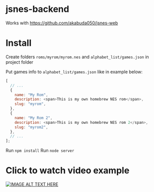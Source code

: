 # jsnes-backend

Works with https://github.com/akabuda050/jsnes-web

# Install

Create folders `roms/myrom/myrom.nes` and `alphabet_list/games.json` in project folder

Put games info to `alphabet_list/games.json` like in example below:

```javascript
[
  // ...
  {
    name: "My Rom",
    description: <span>This is my own homebrew NES rom</span>,
    slug: "myrom",
  },
  {
    name: "My Rom 2",
    description: <span>This is my own homebrew NES rom 2</span>,
    slug: "myrom2",
  },
  // ...
];
```

Run `npm install`
Run `node server`

# Click to watch video example
[![IMAGE ALT TEXT HERE](https://img.youtube.com/vi/4xMhcnmOuKE/0.jpg)](https://www.youtube.com/watch?v=4xMhcnmOuKE)
